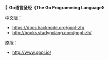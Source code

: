 📖 **Go语言圣经《The Go Programming Language》**

中文版：
- https://docs.hacknode.org/gopl-zh/
- http://books.studygolang.com/gopl-zh/

原版：
- http://www.gopl.io/
